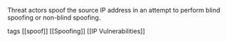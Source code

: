 Threat actors spoof the source IP address in an attempt to perform blind spoofing or non-blind spoofing.

tags
[[spoof]]
[[Spoofing]]
[[IP Vulnerabilities]]
